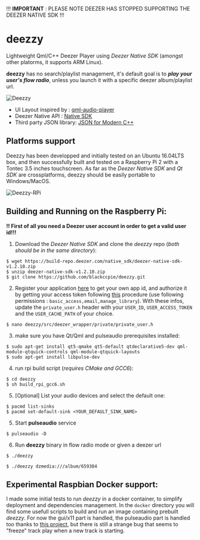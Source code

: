 !!! **IMPORTANT** : PLEASE NOTE DEEZER HAS STOPPED SUPPORTING THE DEEZER NATIVE SDK !!!

# deezzy
Lightweight Qml/C++ Deezer Player using _Deezer Native SDK_ (amongst other platorms, it supports ARM Linux).

**deezzy** has no search/playlist management, it's default goal is  to _**play your user's flow radio**_, unless you launch it with a specific deezer album/playlist url.

![Deezzy](http://blackccpie.free.fr/deezzy/deezzy.png)

- UI Layout inspired by : [qml-audio-player](https://github.com/rohitsinghsengar/qml-audio-player)
- Deezer Native API : [Native SDK](http://developers.deezer.com/sdk/native)
- Third party JSON library: [JSON for Modern C++](https://github.com/nlohmann/json)

## Platforms support

Deezzy has been developped and initially tested on an Ubuntu 16.04LTS box, and then successfully built and tested on a Raspberry Pi 2 with a Tontec 3.5 inches touchscreen.
As far as the _Deezer Native SDK_ and _Qt SDK_ are crossplatforms, deezzy should be easily portable to Windows/MacOS.

![Deezzy-RPi](http://blackccpie.free.fr/deezzy/deezzy-rpi.jpg)

## Building and Running on the Raspberry Pi:

**!! First of all you need a Deezer user account in order to get a valid user id!!!**

1. Download the _Deezer Native SDK_ and clone the _deezzy_ repo (_both should be in the same directory_):
```shell
$ wget https://build-repo.deezer.com/native_sdk/deezer-native-sdk-v1.2.10.zip
$ unzip deezer-native-sdk-v1.2.10.zip
$ git clone https://github.com/blackccpie/deezzy.git
```

2. Register your application [here](http://developers.deezer.com) to get your own app id, and authorize it by getting your access token following [this](http://developers.deezer.com/api/oauth) procedure (use following permissions : `basic_access,email,manage_library`). With these infos, update the `private_user.h` header with your `USER_ID`, `USER_ACCESS_TOKEN` and the `USER_CACHE_PATH` of your choice.
```shell
$ nano deezzy/src/deezer_wrapper/private/private_user.h
```

3. make sure you have Qt/Qml and pulseaudio prerequisites installed:
```shell
$ sudo apt-get install qt5-qmake qt5-default qtdeclarative5-dev qml-module-qtquick-controls qml-module-qtquick-layouts
$ sudo apt-get install libpulse-dev
```

4. run rpi build script (_requires CMake and GCC6_):
```shell
$ cd deezzy
$ sh build_rpi_gcc6.sh
```

5. [Optional] List your audio devices and select the default one:
```shell
$ pacmd list-sinks
$ pacmd set-default-sink <YOUR_DEFAULT_SINK_NAME>
```

5. Start **pulseaudio** service
```shell
$ pulseaudio -D
```
6. Run **deezzy** binary in flow radio mode or given a deezer url
```shell
$ ./deezzy
```
```shell
$ ./deezzy dzmedia:///album/659384
```

## Experimental Raspbian Docker support:

I made some initial tests to run *deezzy* in a docker container, to simplify deployment and dependencies management.
In the `docker` directory you will find some usefull scripts to build and run an image containing prebuilt *deezzy*.
For now the gui/x11 part is handled, the pulseaudio part is handled too thanks to [this project](https://github.com/TheBiggerGuy/docker-pulseaudio-example), but there is still a strange bug that seems to "freeze" track play when a new track is starting.
